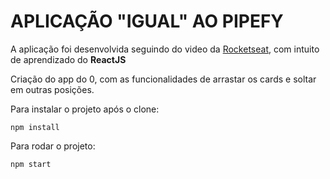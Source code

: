 # APLICAÇÃO "IGUAL" AO PIPEFY

A aplicação foi desenvolvida seguindo do video da [Rocketseat](https://youtu.be/awRtgpRsdTQ), com intuito de aprendizado do **ReactJS**

Criação do app do 0, com as funcionalidades de arrastar os cards e soltar em outras posições.

Para instalar o projeto após o clone:
```
npm install 
```

Para rodar o projeto:
```
npm start 
```

